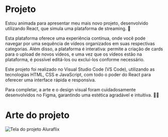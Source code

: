 # Projeto

Estou animada para apresentar meu mais novo projeto, desenvolvido utilizando React, que simula uma plataforma de streaming. 🌟

Esta plataforma oferece uma experiência contínua, onde você pode navegar por uma sequência de vídeos organizados em suas respectivas categorias. Além disso, a plataforma é interativa: permite a criação de cards para o upload de novos vídeos, e uma vez que os vídeos estão na plataforma, é possível editá-los ou excluí-los conforme necessário.

Este projeto foi realizado no Visual Studio Code (VS Code), utilizando as tecnologias HTML, CSS e JavaScript, com todo o poder do React para oferecer uma interface rápida e responsiva.

Para completar, a arte e o design visual foram cuidadosamente desenvolvidos no Figma, garantindo uma estética agradável e intuitiva. 🎨✨

# Arte do projeto

![Tela do projeto Aluraflix](https://github.com/user-attachments/assets/78de0033-5af1-42f6-a30b-8faa2f663917)
